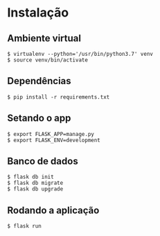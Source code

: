 <h1>Instalação</h1>


<h2>Ambiente virtual</h2>

```
$ virtualenv --python='/usr/bin/python3.7' venv
$ source venv/bin/activate
```

<h2>Dependências</h2>

```
$ pip install -r requirements.txt
```

<h2>Setando o app</h2>

```
$ export FLASK_APP=manage.py
$ export FLASK_ENV=development
```

<h2>Banco de dados</h2>

```
$ flask db init
$ flask db migrate
$ flask db upgrade
```

<h2>Rodando a aplicação</h2>

```
$ flask run
```
